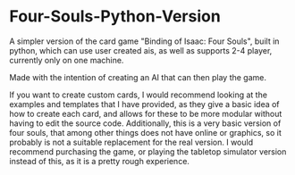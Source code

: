 # Four-Souls-Python-Version
A simpler version of the card game "Binding of Isaac: Four Souls", built in python, which can use user created ais, as well as supports 2-4 player, currently only on one machine.

Made with the intention of creating an AI that can then play the game.

If you want to create custom cards, I would recommend looking at the examples and templates that I have provided,
as they give a basic idea of how to create each card, and allows for these to be more modular without having to edit the source code.
Additionally, this is a very basic version of four souls, that among other things does not have online or graphics, so it probably is not a suitable replacement for the real version.
I would recommend purchasing the game, or playing the tabletop simulator version instead of this, as it is a pretty rough experience.
